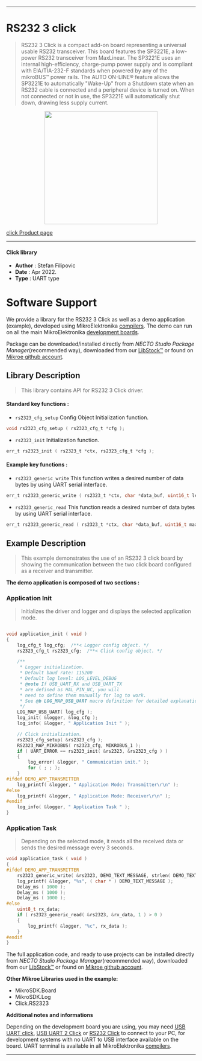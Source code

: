 
---
# RS232 3 click

> RS232 3 Click is a compact add-on board representing a universal usable RS232 transceiver. This board features the SP3221E, a low-power RS232 transceiver from MaxLinear. The SP3221E uses an internal high-efficiency, charge-pump power supply and is compliant with EIA/TIA-232-F standards when powered by any of the mikroBUS™ power rails. The AUTO ON-LINE® feature allows the SP3221E to automatically "Wake-Up" from a Shutdown state when an RS232 cable is connected and a peripheral device is turned on. When not connected or not in use, the SP3221E will automatically shut down, drawing less supply current.

<p align="center">
  <img src="https://download.mikroe.com/images/click_for_ide/rs2323_click.png" height=300px>
</p>

[click Product page](https://www.mikroe.com/rs232-3-click)

---


#### Click library

- **Author**        : Stefan Filipovic
- **Date**          : Apr 2022.
- **Type**          : UART type


# Software Support

We provide a library for the RS232 3 Click
as well as a demo application (example), developed using MikroElektronika
[compilers](https://www.mikroe.com/necto-studio).
The demo can run on all the main MikroElektronika [development boards](https://www.mikroe.com/development-boards).

Package can be downloaded/installed directly from *NECTO Studio Package Manager*(recommended way), downloaded from our [LibStock&trade;](https://libstock.mikroe.com) or found on [Mikroe github account](https://github.com/MikroElektronika/mikrosdk_click_v2/tree/master/clicks).

## Library Description

> This library contains API for RS232 3 Click driver.

#### Standard key functions :

- `rs2323_cfg_setup` Config Object Initialization function.
```c
void rs2323_cfg_setup ( rs2323_cfg_t *cfg );
```

- `rs2323_init` Initialization function.
```c
err_t rs2323_init ( rs2323_t *ctx, rs2323_cfg_t *cfg );
```

#### Example key functions :

- `rs2323_generic_write` This function writes a desired number of data bytes by using UART serial interface.
```c
err_t rs2323_generic_write ( rs2323_t *ctx, char *data_buf, uint16_t len );
```

- `rs2323_generic_read` This function reads a desired number of data bytes by using UART serial interface.
```c
err_t rs2323_generic_read ( rs2323_t *ctx, char *data_buf, uint16_t max_len );
```

## Example Description

> This example demonstrates the use of an RS232 3 click board by showing the communication between the two click board configured as a receiver and transmitter.

**The demo application is composed of two sections :**

### Application Init

> Initializes the driver and logger and displays the selected application mode.

```c

void application_init ( void )
{
    log_cfg_t log_cfg;  /**< Logger config object. */
    rs2323_cfg_t rs2323_cfg;  /**< Click config object. */

    /** 
     * Logger initialization.
     * Default baud rate: 115200
     * Default log level: LOG_LEVEL_DEBUG
     * @note If USB_UART_RX and USB_UART_TX 
     * are defined as HAL_PIN_NC, you will 
     * need to define them manually for log to work. 
     * See @b LOG_MAP_USB_UART macro definition for detailed explanation.
     */
    LOG_MAP_USB_UART( log_cfg );
    log_init( &logger, &log_cfg );
    log_info( &logger, " Application Init " );

    // Click initialization.
    rs2323_cfg_setup( &rs2323_cfg );
    RS2323_MAP_MIKROBUS( rs2323_cfg, MIKROBUS_1 );
    if ( UART_ERROR == rs2323_init( &rs2323, &rs2323_cfg ) ) 
    {
        log_error( &logger, " Communication init." );
        for ( ; ; );
    }
#ifdef DEMO_APP_TRANSMITTER
    log_printf( &logger, " Application Mode: Transmitter\r\n" );
#else
    log_printf( &logger, " Application Mode: Receiver\r\n" );
#endif   
    log_info( &logger, " Application Task " );
}

```

### Application Task

> Depending on the selected mode, it reads all the received data or sends the desired message every 3 seconds.

```c
void application_task ( void )
{
#ifdef DEMO_APP_TRANSMITTER
    rs2323_generic_write( &rs2323, DEMO_TEXT_MESSAGE, strlen( DEMO_TEXT_MESSAGE ) );
    log_printf( &logger, "%s", ( char * ) DEMO_TEXT_MESSAGE );
    Delay_ms ( 1000 );
    Delay_ms ( 1000 );
    Delay_ms ( 1000 ); 
#else
    uint8_t rx_data;
    if ( rs2323_generic_read( &rs2323, &rx_data, 1 ) > 0 )
    {
        log_printf( &logger, "%c", rx_data );
    }
#endif
}
```

The full application code, and ready to use projects can be installed directly from *NECTO Studio Package Manager*(recommended way), downloaded from our [LibStock&trade;](https://libstock.mikroe.com) or found on [Mikroe github account](https://github.com/MikroElektronika/mikrosdk_click_v2/tree/master/clicks).

**Other Mikroe Libraries used in the example:**

- MikroSDK.Board
- MikroSDK.Log
- Click.RS2323

**Additional notes and informations**

Depending on the development board you are using, you may need
[USB UART click](https://www.mikroe.com/usb-uart-click),
[USB UART 2 Click](https://www.mikroe.com/usb-uart-2-click) or
[RS232 Click](https://www.mikroe.com/rs232-click) to connect to your PC, for
development systems with no UART to USB interface available on the board. UART
terminal is available in all MikroElektronika
[compilers](https://shop.mikroe.com/compilers).

---
